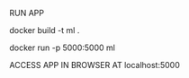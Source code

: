 RUN APP

docker build -t ml .

docker run -p 5000:5000 ml


ACCESS APP IN BROWSER AT localhost:5000
